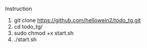Instruction

1. git clone https://github.com/hellowein2/todo_tg.git
2. cd todo_tg/
3. sudo chmod +x start.sh
4. ./start.sh